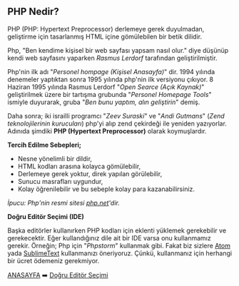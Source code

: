 ## PHP Nedir?

PHP (PHP: Hypertext Preprocessor) derlemeye gerek duyulmadan, geliştirme için tasarlanmış HTML içine gömülebilen bir betik dilidir.  

Php, "Ben kendime kişisel bir web sayfası yapsam nasıl olur." diye düşünüp kendi web sayfasını yaparken *Rasmus Lerdorf*  tarafından geliştirilmiştir.  

Php'nin ilk adı "*Personel hompage (Kişisel Anasayfa)*" dir. 1994 yılında denemeler yaptıktan sonra 1995 yılında php'nin ilk versiyonu çıkıyor. 8 Haziran 1995 yılında Rasmus Lerdorf "*Open Searce (Açık Kaynak)*" geliştirilmek üzere bir tartışma grubunda "*Personel Homepage Tools*" ismiyle duyurarak, gruba "*Ben bunu yaptım, alın geliştirin*" demiş.

Daha sonra; iki israilli programcı "*Zeev Suraski*" ve "*Andi Gutmans*" (*Zend teknolojilerinin kurucuları*) php'yi alıp zend çekirdeği ile yeniden yazıyorlar. Adınıda şimdiki **PHP (Hypertext Preprocessor)** olarak koymuşlardır.

**Tercih Edilme Sebepleri;**

- Nesne yönelimli bir dildir,
- HTML kodları arasına kolayca gömülebilir,
- Derlemeye gerek yoktur, direk yapılan görülebilir,
- Sunucu masrafları uygundur,
- Kolay öğrenilebilir ve bu sebeple kolay para kazanabilirsiniz.

*İpucu: Php'nin resmi sitesi [php.net](https://www.php.net/)'dir.*

**Doğru Editör Seçimi (IDE)**

Başka editörler kullanırken PHP kodları için eklenti yüklemek gerekebilir ve gerekecektir. Eğer kullandığınız dile ait bir IDE varsa onu kullanmamız gerekir. Örneğin; Php için "*Phpstorm*" kullanmak gibi. Fakat biz sizlere [Atom](https://atom.io/) yada [SublimeText](https://www.sublimetext.com/) kullanmanızı öneriyoruz. Çünkü, kullanmanız için herhangi bir ücret ödemeniz gerekmiyor.

[ANASAYFA](https://github.com/yeniceri1453/Ubuntu-Php/tree/master/php) :arrow_right: [Doğru Editör Seçimi](https://github.com/yeniceri1453/Ubuntu-Php/tree/master/php/editor_secimi.md)
